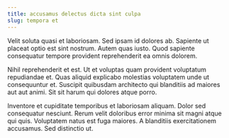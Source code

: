 ```yaml
---
title: accusamus delectus dicta sint culpa
slug: tempora et
---
```


Velit soluta quasi et laboriosam. Sed ipsam id dolores ab. Sapiente ut placeat optio est sint nostrum. Autem quas iusto. Quod sapiente consequatur tempore provident reprehenderit ea omnis dolorem.

Nihil reprehenderit et est. Ut et voluptas quam provident voluptatum repudiandae et. Quas aliquid explicabo molestias voluptatem unde ut consequuntur et. Suscipit quibusdam architecto qui blanditiis ad maiores aut aut animi. Sit sit harum qui dolores atque porro.

Inventore et cupiditate temporibus et laboriosam aliquam. Dolor sed consequatur nesciunt. Rerum velit doloribus error minima sit magni atque qui quis. Voluptatem natus est fuga maiores. A blanditiis exercitationem accusamus. Sed distinctio ut.

